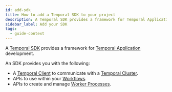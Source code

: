 ```yaml
---
id: add-sdk
title: How to add a Temporal SDK to your project
description: A Temporal SDK provides a framework for Temporal Application development.
sidebar_label: Add your SDK
tags:
  - guide-context
---
```


A [Temporal SDK](/concepts/what-is-a-temporal-sdk) provides a framework for [Temporal Application](/concepts/what-is-a-temporal-application) development.

An SDK provides you with the following:

- A [Temporal Client](/concepts/what-is-a-temporal-client) to communicate with a [Temporal Cluster](/concepts/what-is-a-temporal-cluster).
- APIs to use within your [Workflows](/concepts/what-is-a-workflow).
- APIs to create and manage [Worker Processes](/concepts/what-is-a-worker).
